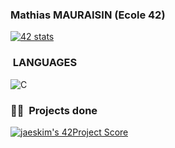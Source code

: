 ### Mathias MAURAISIN (Ecole 42)

[![42 stats](https://badge42.herokuapp.com/api/stats/mamaurai?darkmode=true)](https://github.com/JaeSeoKim/badge42)

### &nbsp;LANGUAGES
![C](https://img.shields.io/badge/C-00599C?style=for-the-badge&logo=c&logoColor=white)

### 🤝🏻 &nbsp;Projects done

[![jaeskim's 42Project Score](https://badge42.herokuapp.com/api/project/mamaurai/ft_printf)](https://github.com/JaeSeoKim/badge42)

